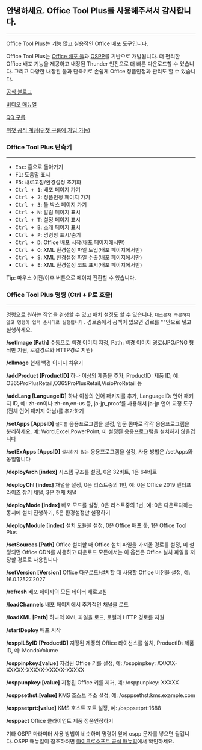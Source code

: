 ## 안녕하세요. Office Tool Plus를 사용해주셔서 감사합니다.

---

Office Tool Plus는 기능 많고 실용적인 Office 배포 도구입니다.

Office Tool Plus는 [Office 배포 툴](https://aka.ms/ODT)과 [OSPP](https://docs.microsoft.com/en-us/DeployOffice/vlactivation/tools-to-manage-volume-activation-of-office)를 기반으로 개발됩니다. 더 편리한 Office 배포 기능을 제공하고 내장된 Thunder 언진으로 더 빠른 다운로드할 수 있습니다. 그리고 다양한 내장된 툴과 단축키로 손쉽게 Office 정품인정과 관리도 할 수 있습니다.

[공식 블로그](https://www.coolhub.top/)

[비디오 매뉴얼](https://space.bilibili.com/23627347)

[QQ 구룹](https://otp.landian.vip/zh-cn/#about)

[위챗 공식 계정(위챗 구룹에 가입 가능)](https://otp.landian.vip/grouplink/wechat.html)

### Office Tool Plus 단축키

---

- <kbd>Esc</kbd>: 홈으로 돌아가기
- <kbd>F1</kbd>: 도움말 표시
- <kbd>F5</kbd>: 새로고침/환경설정 초기화
- <kbd>Ctrl + 1</kbd>: 배포 페이지 가기
- <kbd>Ctrl + 2</kbd>: 정품인정 페이지 가기
- <kbd>Ctrl + 3</kbd>: 툴 박스 페이지 가기
- <kbd>Ctrl + N</kbd>: 알림 페이지 표시
- <kbd>Ctrl + T</kbd>: 설정 페이지 표시
- <kbd>Ctrl + B</kbd>: 소개 페이지 표시
- <kbd>Ctrl + P</kbd>: 명령창 표시/숨기
- <kbd>Ctrl + D</kbd>: Office 배포 시작(배포 페이지에서만)
- <kbd>Ctrl + O</kbd>: XML 환경설정 파일 도입(배포 페이지에서만)
- <kbd>Ctrl + S</kbd>: XML 환경설정 파일 수출(배포 페이지에서만)
- <kbd>Ctrl + E</kbd>: XML 환경설정 코드 표시(배포 페이지에서만)

Tip: 마우스 이전/이후 버튼으로 페이지 전환할 수 있습니다.

### Office Tool Plus 명령 (Ctrl + P로 호출)

---

명령으로 원하는 작업을 완성할 수 있고 배치 설정도 할 수 있습니다. `대소문자 구분하지 않고 명령이 입력 순서대로 실행됩니다.` 경로중에서 공백이 있으면 경로를 ""안으로 넣고 실행하세요.

**/setImage [Path]** 수동으로 백경 이미지 지정, Path: 백경 이미지 경로(JPG/PNG 형식만 지원, 로컬경로와 HTTP경로 지원)

**/clImage** 현재 백경 이미지 치우기

**/addProduct [ProductID]** 하나 이상의 제품을 추가, ProductID: 제품 ID, 예: O365ProPlusRetail,O365ProPlusRetail,VisioProRetail 등

**/addLang [LanguageID]** 하나 이상의 언어 패키지를 추가, LanguageID: 언어 패키지 ID, 예: zh-cn이나 zh-cn,en-us 등, ja-jp_proof를 사용해서 ja-jp 언어 교정 도구(전체 언어 패키지 아님)를 추가하기

**/setApps [AppsID]** `설치할` 응용프로그램을 설정, 영문 콤마로 각각 응용프로그램을 분리하세요. 예: Word,Excel,PowerPoint, 미 설정된 응용프로그램을 설치하지 않을겁니다

**/setExApps [AppsID]** `설치하지 않는` 응용프로그램을 설정, 사용 방법은 /setApps와 동일합니다

**/deployArch [index]** 시스템 구조를 설정, 0은 32비트, 1은 64비트

**/deployChl [index]** 채널을 설정, 0은 리스트중의 1번, 예: 0은 Office 2019 엔터프라이즈 장기 채널, 3은 현재 채널

**/deployMode [index]** 배포 모드를 설정, 0은 리스트중의 1번, 예: 0은 다운로다하는 동시에 설치 진행하기, 5은 환경설정만 설정하기

**/deployModule [index]** 설치 모듈을 설정, 0은 Office 배포 툴, 1은 Office Tool Plus

**/setSources [Path]** Office 설치할 때 Office 설치 파일을 가져올 경로를 설정, 미 설정되면 Office CDN를 사용하고 다운로드 모든에서는 이 옵션은 Office 설치 파일을 저장할 경로로 사용됩니다

**/setVersion [Version]** Office 다운로드/설치할 때 사용할 Office 버전을 설정, 예: 16.0.12527.2027

**/refresh** 배포 페이지의 모든 데이터 새로고침

**/loadChannels** 배포 페이지에서 추가적인 채널을 로드

**/loadXML [Path]** 하나의 XML 파일을 로드, 로컬과 HTTP 경로를 지원

**/startDeploy** 배포 시작

**/osppILByID [ProductID]** 지정된 제풍의 Office 라이선스를 설치, ProductID: 제품 ID, 예: MondoVolume

**/osppinpkey:[value]** 지정된 Office 키를 설정, 예: /osppinpkey: XXXXX-XXXXX-XXXXX-XXXXX-XXXXX

**/osppunpkey:[value]** 지정된 Office 키를 제거, 예: /osppunpkey: XXXXX

**/osppsethst:[value]** KMS 호스트 주소 설정, 예: /osppsethst:kms.example.com

**/osppsetprt:[value]** KMS 호스트 포트 설정, 예: /osppsetprt:1688

**/osppact** Office 클라이언트 제품 정품인정하기

기타 OSPP 마라미터 사용 방법이 비슷하며 명령어 앞에 ospp 문자를 넣으면 될겁니다. OSPP 매뉴얼이 참조하려면 [마이크로소프트 공식 매뉴얼](https://docs.microsoft.com/ko-kr/deployoffice/vlactivation/tools-to-manage-volume-activation-of-office)에서 확인하세요.
